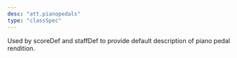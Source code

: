 ```yaml
---
desc: "att.pianopedals"
type: "classSpec"
---
```


Used by scoreDef and staffDef to provide default description of piano pedal
rendition.